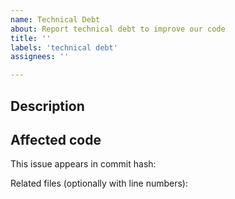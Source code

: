```yaml
---
name: Technical Debt
about: Report technical debt to improve our code
title: ''
labels: 'technical debt'
assignees: ''

---
```


## Description
<!-- Please describe the technical issue in detail. Optionally include a suggested solution. -->

## Affected code
<!-- This will help locate the issue and determine if it's still relevant in the future. -->

This issue appears in commit hash: 

Related files (optionally with line numbers): 

